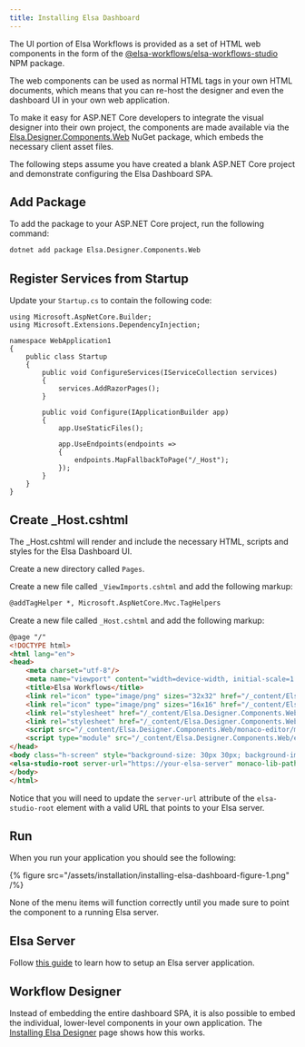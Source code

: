 ```yaml
---
title: Installing Elsa Dashboard
---
```


The UI portion of Elsa Workflows is provided as a set of HTML web components in the form of the [@elsa-workflows/elsa-workflows-studio](https://www.npmjs.com/package/@elsa-workflows/elsa-workflows-studio) NPM package.

The web components can be used as normal HTML tags in your own HTML documents, which means that you can re-host the designer and even the dashboard UI in your own web application.

To make it easy for ASP.NET Core developers to integrate the visual designer into their own project, the components are made available via the [Elsa.Designer.Components.Web](https://www.nuget.org/packages/Elsa.Designer.Components.Web) NuGet package, which embeds the necessary client asset files.

The following steps assume you have created a blank ASP.NET Core project and demonstrate configuring the Elsa Dashboard SPA.

## Add Package

To add the package to your ASP.NET Core project, run the following command: 

```bash
dotnet add package Elsa.Designer.Components.Web
```

## Register Services from Startup

Update your `Startup.cs` to contain the following code:

```clike
using Microsoft.AspNetCore.Builder;
using Microsoft.Extensions.DependencyInjection;

namespace WebApplication1
{
    public class Startup
    {
        public void ConfigureServices(IServiceCollection services)
        {
            services.AddRazorPages();
        }
        
        public void Configure(IApplicationBuilder app)
        {
            app.UseStaticFiles();

            app.UseEndpoints(endpoints =>
            {
                endpoints.MapFallbackToPage("/_Host");
            });
        }
    }
}
```

## Create _Host.cshtml

The _Host.cshtml will render and include the necessary HTML, scripts and styles for the Elsa Dashboard UI.

Create a new directory called `Pages`.

Create a new file called `_ViewImports.cshtml` and add the following markup:

```html
@addTagHelper *, Microsoft.AspNetCore.Mvc.TagHelpers
```

Create a new file called `_Host.cshtml` and add the following markup:

```html
@page "/"
<!DOCTYPE html>
<html lang="en">
<head>
    <meta charset="utf-8"/>
    <meta name="viewport" content="width=device-width, initial-scale=1.0"/>
    <title>Elsa Workflows</title>
    <link rel="icon" type="image/png" sizes="32x32" href="/_content/Elsa.Designer.Components.Web/elsa-workflows-studio/assets/images/favicon-32x32.png">
    <link rel="icon" type="image/png" sizes="16x16" href="/_content/Elsa.Designer.Components.Web/elsa-workflows-studio/assets/images/favicon-16x16.png">
    <link rel="stylesheet" href="/_content/Elsa.Designer.Components.Web/elsa-workflows-studio/assets/fonts/inter/inter.css">
    <link rel="stylesheet" href="/_content/Elsa.Designer.Components.Web/elsa-workflows-studio/assets/styles/tailwind.css">
    <script src="/_content/Elsa.Designer.Components.Web/monaco-editor/min/vs/loader.js"></script>
    <script type="module" src="/_content/Elsa.Designer.Components.Web/elsa-workflows-studio/elsa-workflows-studio.esm.js"></script>
</head>
<body class="h-screen" style="background-size: 30px 30px; background-image: url(/_content/Elsa.Designer.Components.Web/elsa-workflows-studio/assets/images/tile.png" /%}; background-color: #FBFBFB;">
<elsa-studio-root server-url="https://your-elsa-server" monaco-lib-path="_content/Elsa.Designer.Components.Web/monaco-editor/min"></elsa-studio-root>
</body>
</html>
```

Notice that you will need to update the `server-url` attribute of the `elsa-studio-root` element with a valid URL that points to your Elsa server.

## Run

When you run your application you should see the following:

{% figure src="/assets/installation/installing-elsa-dashboard-figure-1.png" /%}

None of the menu items will function correctly until you made sure to point the component to a running Elsa server.

## Elsa Server

Follow [this guide](../quickstarts/quickstarts-aspnetcore-server-api-endpoints.md) to learn how to setup an Elsa server application.

## Workflow Designer

Instead of embedding the entire dashboard SPA, it is also possible to embed the individual, lower-level components in your own application.
The [Installing Elsa Designer](installing-elsa-designer.md) page shows how this works.